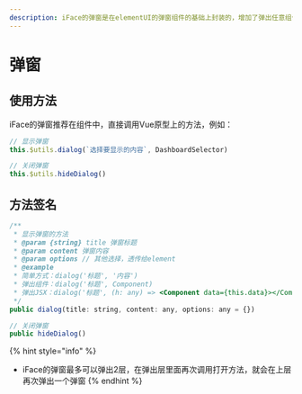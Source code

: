 ```yaml
---
description: iFace的弹窗是在elementUI的弹窗组件的基础上封装的，增加了弹出任意组件和JSX的支持。
---
```


# 弹窗

## 使用方法

iFace的弹窗推荐在组件中，直接调用Vue原型上的方法，例如：

```javascript
// 显示弹窗
this.$utils.dialog(`选择要显示的内容`, DashboardSelector)

// 关闭弹窗
this.$utils.hideDialog()
```

## 方法签名

```javascript
/**
 * 显示弹窗的方法
 * @param {string} title 弹窗标题
 * @param content 弹窗内容
 * @param options // 其他选择，透传给element
 * @example
 * 简单方式：dialog('标题', '内容')
 * 弹出组件：dialog('标题', Component)
 * 弹出JSX：dialog('标题', (h: any) => <Component data={this.data}></Component>)
 */
public dialog(title: string, content: any, options: any = {}) 

// 关闭弹窗
public hideDialog()
```

{% hint style="info" %}
* iFace的弹窗最多可以弹出2层，在弹出层里面再次调用打开方法，就会在上层再次弹出一个弹窗
{% endhint %}



